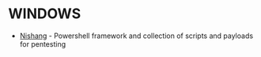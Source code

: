 # WINDOWS

* [Nishang](https://github.com/samratashok/nishang) - Powershell framework and collection of scripts and payloads for pentesting
